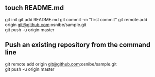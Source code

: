## touch README.md
git init
git add README.md
git commit -m "first commit"
git remote add origin git@github.com:osnibe/sample.git  
git push -u origin master  
  
## Push an existing repository from the command line   
  
git remote add origin git@github.com:osnibe/sample.git  
git push -u origin master  
